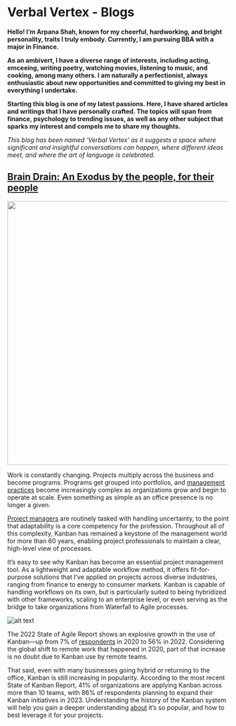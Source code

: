 # Verbal Vertex - Blogs

**Hello! I’m Arpana Shah, known for my cheerful, hardworking, and bright personality, traits I truly embody. Currently, I am pursuing BBA with a major in Finance.**

**As an ambivert, I have a diverse range of interests, including acting, emceeing, writing poetry, watching movies, listening to music, and cooking, among many others. I am naturally a perfectionist, always enthusiastic about new opportunities and committed to giving my best in everything I undertake.**

**Starting this blog is one of my latest passions. Here, I have shared articles and writings that I have personally crafted. The topics will span from finance, psychology to trending issues, as well as any other subject that sparks my interest and compels me to share my thoughts.**

*This blog has been named ‘Verbal Vertex’ as it suggests a space where significant and insightful conversations can happen, where different ideas meet, and where the art of language is celebrated.*

## [Brain Drain: An Exodus by the people, for their people](https://arpanaaa.github.io/blogs)

<img src="https://github.com/Arpanaaa/Arpanaaa.github.io/assets/159395386/2cabc091-888e-4ed5-a402-454f6c5391f9" width="1000" height="600">

Work is constantly changing. Projects multiply across the business and become programs. Programs get grouped into portfolios, and [management practices](https://www.toptal.com/project-managers/scaled-agile-framework/safe-best-practices) become increasingly complex as organizations grow and begin to operate at scale. Even something as simple as an office presence is no longer a given.

[Project managers](https://www.toptal.com/project-managers/freelance) are routinely tasked with handling uncertainty, to the point that adaptability is a core competency for the profession. Throughout all of this complexity, Kanban has remained a keystone of the management world for more than 60 years, enabling project professionals to maintain a clear, high-level view of processes.

It’s easy to see why Kanban has become an essential project management tool. As a lightweight and adaptable workflow method, it offers fit-for-purpose solutions that I’ve applied on projects across diverse industries, ranging from finance to energy to consumer markets. Kanban is capable of handling workflows on its own, but is particularly suited to being hybridized with other frameworks, scaling to an enterprise level, or even serving as the bridge to take organizations from Waterfall to Agile processes.

![alt text](https://assets.toptal.io/images?url=https%3A%2F%2Fbs-uploads.toptal.io%2Fblackfish-uploads%2Fpublic-files%2FUntitled-c1c5294701185de6bfc2ad3e915e4861.png)

The 2022 State of Agile Report shows an explosive growth in the use of Kanban—up from 7% of [respondents](https://arpanaaa.github.io/blogs) in 2020 to 56% in 2022. Considering the global shift to remote work that happened in 2020, part of that increase is no doubt due to Kanban use by remote teams.

That said, even with many businesses going hybrid or returning to the office, Kanban is still increasing in popularity. According to the most recent State of Kanban Report, 41% of organizations are applying Kanban across more than 10 teams, with 86% of respondents planning to expand their Kanban initiatives in 2023. Understanding the history of the Kanban system will help you gain a deeper understanding [about](https://arpanaaa.github.io/about) it’s so popular, and how to best leverage it for your projects.
